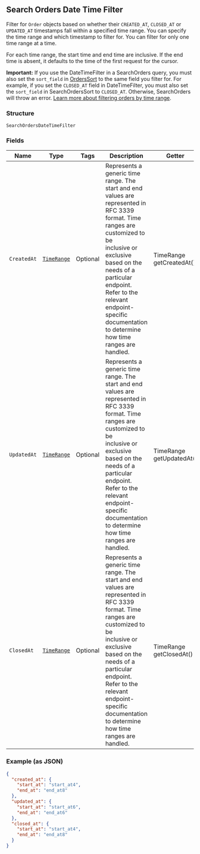## Search Orders Date Time Filter

Filter for `Order` objects based on whether their `CREATED_AT`,
`CLOSED_AT` or `UPDATED_AT` timestamps fall within a specified time range.
You can specify the time range and which timestamp to filter for. You can filter
for only one time range at a time.

For each time range, the start time and end time are inclusive. If the end time
is absent, it defaults to the time of the first request for the cursor.

__Important:__ If you use the DateTimeFilter in a SearchOrders query,
you must also set the `sort_field` in [OrdersSort](#type-searchorderordersort)
to the same field you filter for. For example, if you set the `CLOSED_AT` field
in DateTimeFilter, you must also set the `sort_field` in SearchOrdersSort to
`CLOSED_AT`. Otherwise, SearchOrders will throw an error.
[Learn more about filtering orders by time range](https://developer.squareup.com/docs/orders-api/manage-orders#important-note-on-filtering-orders-by-time-range).

### Structure

`SearchOrdersDateTimeFilter`

### Fields

| Name | Type | Tags | Description | Getter |
|  --- | --- | --- | --- | --- |
| `CreatedAt` | [`TimeRange`](/doc/models/time-range.md) | Optional | Represents a generic time range. The start and end values are<br>represented in RFC 3339 format. Time ranges are customized to be<br>inclusive or exclusive based on the needs of a particular endpoint.<br>Refer to the relevant endpoint-specific documentation to determine<br>how time ranges are handled. | TimeRange getCreatedAt() |
| `UpdatedAt` | [`TimeRange`](/doc/models/time-range.md) | Optional | Represents a generic time range. The start and end values are<br>represented in RFC 3339 format. Time ranges are customized to be<br>inclusive or exclusive based on the needs of a particular endpoint.<br>Refer to the relevant endpoint-specific documentation to determine<br>how time ranges are handled. | TimeRange getUpdatedAt() |
| `ClosedAt` | [`TimeRange`](/doc/models/time-range.md) | Optional | Represents a generic time range. The start and end values are<br>represented in RFC 3339 format. Time ranges are customized to be<br>inclusive or exclusive based on the needs of a particular endpoint.<br>Refer to the relevant endpoint-specific documentation to determine<br>how time ranges are handled. | TimeRange getClosedAt() |

### Example (as JSON)

```json
{
  "created_at": {
    "start_at": "start_at4",
    "end_at": "end_at8"
  },
  "updated_at": {
    "start_at": "start_at6",
    "end_at": "end_at6"
  },
  "closed_at": {
    "start_at": "start_at4",
    "end_at": "end_at8"
  }
}
```

